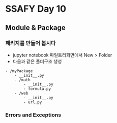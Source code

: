 # SSAFY Day 10

## Module & Package



### 패키지를 만들어 봅시다



- jupyter notebook 파일트리화면에서 New > Folder
- 다음과 같은 폴더구조 생성

```
- /myPackage
    - __init__.py
    - /math
        - __init__.py
        - formula.py
    - /web
        - __init__.py
        - url.py
```



### Errors and Exceptions


